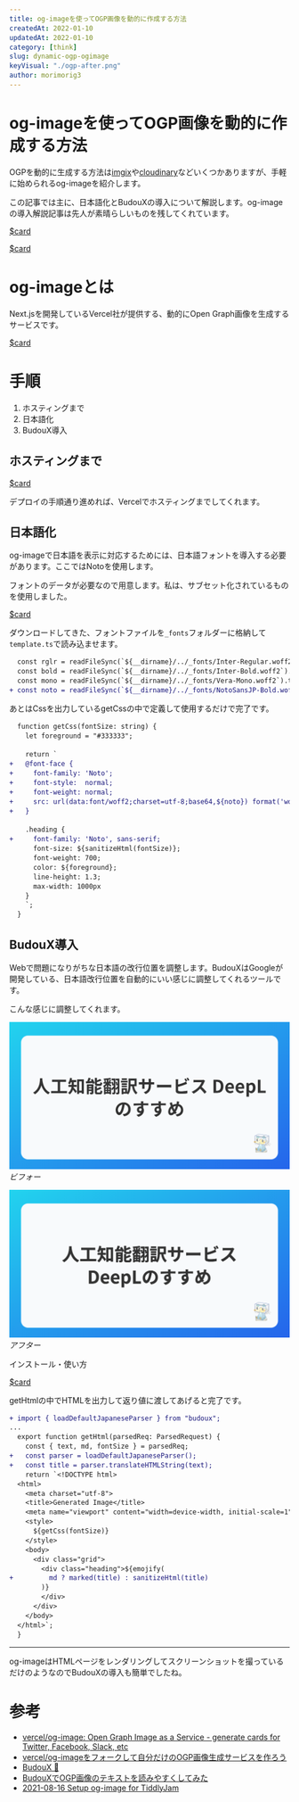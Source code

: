 ```yaml
---
title: og-imageを使ってOGP画像を動的に作成する方法
createdAt: 2022-01-10
updatedAt: 2022-01-10
category: [think]
slug: dynamic-ogp-ogimage
keyVisual: "./ogp-after.png"
author: morimorig3
---
```


# og-imageを使ってOGP画像を動的に作成する方法

OGPを動的に生成する方法は[imgix](https://blog.microcms.io/imgix-ogp/)や[cloudinary](https://catnose.me/notes/cloudinary-dynamic-ogp-image)などいくつかありますが、手軽に始められるog-imageを紹介します。

この記事では主に、日本語化とBudouXの導入について解説します。og-imageの導入解説記事は先人が素晴らしいものを残してくれています。

[$card](https://qiita.com/p1ass/items/b8d5c1f3f4a5fd984d2c)

[$card](https://scrapbox.io/mkizka/vercel%2Fog-image%E3%82%92%E3%83%95%E3%82%A9%E3%83%BC%E3%82%AF%E3%81%97%E3%81%A6%E8%87%AA%E5%88%86%E3%81%A0%E3%81%91%E3%81%AEOGP%E7%94%BB%E5%83%8F%E7%94%9F%E6%88%90%E3%82%B5%E3%83%BC%E3%83%93%E3%82%B9%E3%82%92%E4%BD%9C%E3%82%8D%E3%81%86)

# og-imageとは

Next.jsを開発しているVercel社が提供する、動的にOpen Graph画像を生成するサービスです。

[$card](https://github.com/vercel/og-image)

# 手順

1. ホスティングまで
2. 日本語化
3. BudouX導入

## ホスティングまで

[$card](https://github.com/vercel/og-image)

デプロイの手順通り進めれば、Vercelでホスティングまでしてくれます。

## 日本語化

og-imageで日本語を表示に対応するためには、日本語フォントを導入する必要があります。ここではNotoを使用します。

フォントのデータが必要なので用意します。私は、サブセット化されているものを使用しました。

[$card](https://github.com/ixkaito/NotoSansJP-subset)

ダウンロードしてきた、フォントファイルを`_fonts`フォルダーに格納して`template.ts`で読み込ませます。

```diff ts:template.ts
  const rglr = readFileSync(`${__dirname}/../_fonts/Inter-Regular.woff2`).toString("base64");
  const bold = readFileSync(`${__dirname}/../_fonts/Inter-Bold.woff2`).toString("base64");
  const mono = readFileSync(`${__dirname}/../_fonts/Vera-Mono.woff2`).toString("base64");
+ const noto = readFileSync(`${__dirname}/../_fonts/NotoSansJP-Bold.woff2`).toString("base64");
```

あとはCssを出力しているgetCssの中で定義して使用するだけで完了です。

```diff ts:template.ts
  function getCss(fontSize: string) {
    let foreground = "#333333";

    return `
+   @font-face {
+     font-family: 'Noto';
+     font-style:  normal;
+     font-weight: normal;
+     src: url(data:font/woff2;charset=utf-8;base64,${noto}) format('woff2');
+   }

    .heading {
+     font-family: 'Noto', sans-serif;
      font-size: ${sanitizeHtml(fontSize)};
      font-weight: 700;
      color: ${foreground};
      line-height: 1.3;
      max-width: 1000px
    }
    `;
  }
```

## BudouX導入

Webで問題になりがちな日本語の改行位置を調整します。BudouXはGoogleが開発している、日本語改行位置を自動的にいい感じに調整してくれるツールです。

こんな感じに調整してくれます。

![ogp-before](./ogp-before.png)
*ビフォー*

![ogp-after](./ogp-after.png)
*アフター*

インストール・使い方

[$card](https://www.npmjs.com/package/budoux)

getHtmlの中でHTMLを出力して返り値に渡してあげると完了です。

```diff ts:template.ts
+ import { loadDefaultJapaneseParser } from "budoux";
...
  export function getHtml(parsedReq: ParsedRequest) {
    const { text, md, fontSize } = parsedReq;
+   const parser = loadDefaultJapaneseParser();
+   const title = parser.translateHTMLString(text);
    return `<!DOCTYPE html>
  <html>
    <meta charset="utf-8">
    <title>Generated Image</title>
    <meta name="viewport" content="width=device-width, initial-scale=1">
    <style>
      ${getCss(fontSize)}
    </style>
    <body>
      <div class="grid">
        <div class="heading">${emojify(
+         md ? marked(title) : sanitizeHtml(title)
        )}
        </div>
      </div>
    </body>
  </html>`;
  }
```

---

og-imageはHTMLページをレンダリングしてスクリーンショットを撮っているだけのようなのでBudouXの導入も簡単でしたね。

# 参考

- [vercel/og-image: Open Graph Image as a Service - generate cards for Twitter, Facebook, Slack, etc](https://github.com/vercel/og-image)
- [vercel/og-imageをフォークして自分だけのOGP画像生成サービスを作ろう](https://scrapbox.io/mkizka/vercel%2Fog-image%E3%82%92%E3%83%95%E3%82%A9%E3%83%BC%E3%82%AF%E3%81%97%E3%81%A6%E8%87%AA%E5%88%86%E3%81%A0%E3%81%91%E3%81%AEOGP%E7%94%BB%E5%83%8F%E7%94%9F%E6%88%90%E3%82%B5%E3%83%BC%E3%83%93%E3%82%B9%E3%82%92%E4%BD%9C%E3%82%8D%E3%81%86)
- [BudouX 🍇](https://google.github.io/budoux/)
- [BudouXでOGP画像のテキストを読みやすくしてみた](https://b.0218.jp/202112010002.html)
- [2021-08-16 Setup og-image for TiddlyJam](https://thaddeusjiang.com/2021-08-16-setup-og-image-for-tiddlyjam)